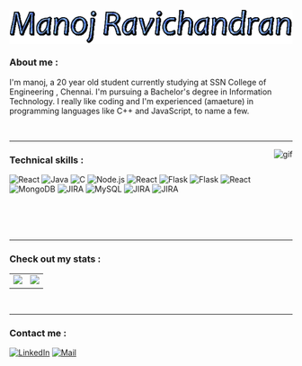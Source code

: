 <p align="center"><img width="600" alt="funny gif" src="https://github.com/M-A-N-O-J-R/M-A-N-O-J-R/blob/main/text1.gif" align="center"/></p>

### About me :
<p>
   I'm manoj, a 20 year old student currently studying at SSN College of Engineering , Chennai. I'm pursuing a Bachelor's degree in Information Technology. I really like coding and I'm experienced (amaeture) in programming languages like  C++ and JavaScript, to name a few. 
</p>



</br>


---

<img  alt="gif" src="https://c.tenor.com/y2JXkY1pXkwAAAAM/cat-computer.gif" align="right"/>

### Technical skills :

![React](https://img.shields.io/badge/ReactNative-20232A?style=for-the-badge&logo=react&logoColor=61DAFB)
![Java](https://img.shields.io/badge/Firebase-ED8B00?style=for-the-badge&logo=firebase&logoColor=white)
![C](	https://img.shields.io/badge/C%2B%2B-00599C?style=for-the-badge&logo=c%2B%2B&logoColor=white)
![Node.js](https://img.shields.io/badge/Node.js-43853D?style=for-the-badge&logo=node.js&logoColor=white)
![React](https://img.shields.io/badge/React-20232A?style=for-the-badge&logo=react&logoColor=61DAFB)
![Flask](https://img.shields.io/badge/HTML5-E34F26?style=for-the-badge&logo=html5&logoColor=white)
![Flask](https://img.shields.io/badge/CSS3-1572B6?style=for-the-badge&logo=css3&logoColor=white)
![React](	https://img.shields.io/badge/JavaScript-323330?style=for-the-badge&logo=javascript&logoColor=F7DF1E)
![MongoDB](https://img.shields.io/badge/MongoDB-4EA94B?style=for-the-badge&logo=mongodb&logoColor=white)
![JIRA](https://img.shields.io/badge/Jira-0052CC?style=for-the-badge&logo=Jira&logoColor=white)
![MySQL](https://img.shields.io/badge/Bootstrap-563D7C?style=for-the-badge&logo=bootstrap&logoColor=white)
![JIRA](https://img.shields.io/badge/Babel-F9DC3E?style=for-the-badge&logo=babel&logoColor=white)
![JIRA](https://img.shields.io/badge/Visual_Studio_Code-0078D4?style=for-the-badge&logo=visual%20studio%20code&logoColor=white)
<br/>
<br/>
<br/>
<br/>
<br/>

---

### Check out my stats :
<p align="center">
  <table>
    <tr>
      <td><img height="150" src="https://github-readme-stats.vercel.app/api?username=M-A-N-O-J-R&show_icons=true&theme=dark"></img></td>
      <td><img height="150" src="https://github-readme-stats.vercel.app/api/top-langs/?username=M-A-N-O-J-R&layout=compact&theme=dark"></img></td>
    </tr>
  </table
</p>
</br>

---

### Contact me :

<a href="https://www.linkedin.com/in/manoj-ravichandran-12b5841b2/"><img src="https://img.shields.io/badge/LinkedIn-0077B5?style=for-the-badge&logo=linkedin&logoColor=white" alt="LinkedIn"></a>
<a href="mailto:manojravichandran12@gmail.com"><img src="https://img.shields.io/badge/-Mail-%23EA4335?style=for-the-badge&logo=gmail&logoColor=white" alt="Mail"></a>

